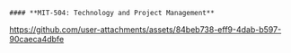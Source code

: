`#### **MIT-504: Technology and Project Management**`

https://github.com/user-attachments/assets/84beb738-eff9-4dab-b597-90caeca4dbfe
